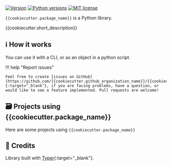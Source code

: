 [![Version](https://img.shields.io/pypi/v/{{cookiecutter.package_name}})](https://pypi.org/project/{{cookiecutter.package_name}}) [![Python versions](https://img.shields.io/pypi/pyversions/{{cookiecutter.package_name}})](https://pypi.org/project/{{cookiecutter.package_name}}) [![MIT license](https://img.shields.io/pypi/l/{{cookiecutter.package_name}})](https://github.com/{{cookiecutter.github_organization_name}}/{{cookiecutter.package_name}}/blob/main/LICENSE)

`{{cookiecutter.package_name}}` is a Python library.

{{cookiecutter.short_description}}

## ℹ️ How it works

You can use it with a CLI, or as an object in a python script.

!!! help "Report issues"

    Feel free to create [issues on GitHub](https://github.com/{{cookiecutter.github_organization_name}}/{{cookiecutter.package_name}}/issues){:target="_blank"}, if you are facing problems, have a question, or would like to see a feature implemented. Pull requests are welcome!

## 🗃️ Projects using {{cookiecutter.package_name}}

Here are some projects using `{{cookiecutter.package_name}}`


## 🤝 Credits

Library built with [Typer](https://typer.tiangolo.com/){:target="_blank"}.